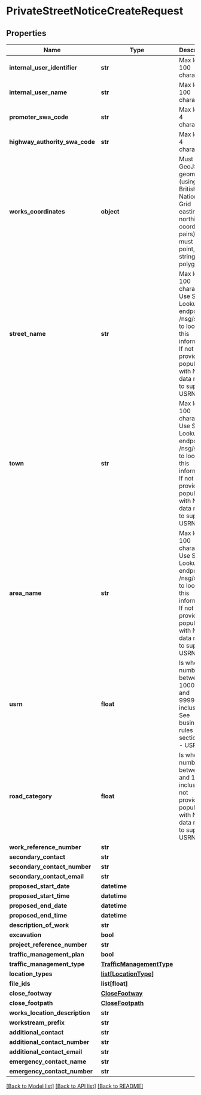 # PrivateStreetNoticeCreateRequest

## Properties
Name | Type | Description | Notes
------------ | ------------- | ------------- | -------------
**internal_user_identifier** | **str** | Max length 100 characters | [optional] 
**internal_user_name** | **str** | Max length 100 characters | [optional] 
**promoter_swa_code** | **str** | Max length 4 characters | 
**highway_authority_swa_code** | **str** | Max length 4 characters | 
**works_coordinates** | **object** | Must be a GeoJSON geometry (using British National Grid easting and northing coordinate pairs) and must be a point, line string or polygon | 
**street_name** | **str** | Max length 100 characters Use Street Lookup API endpoint /nsg/streets to lookup this information If not provided, populated with NSG data related to supplied USRN | [optional] 
**town** | **str** | Max length 100 characters Use Street Lookup API endpoint /nsg/streets to lookup this information If not provided, populated with NSG data related to supplied USRN | [optional] 
**area_name** | **str** | Max length 100 characters Use Street Lookup API endpoint /nsg/streets to lookup this information If not provided, populated with NSG data related to supplied USRN | [optional] 
**usrn** | **float** | Is whole number between 1000001 and 99999999 inclusive See business rules section 1.4 - USRN | 
**road_category** | **float** | Is whole number between 0 and 10 inclusive If not provided, populated with NSG data related to supplied USRN | [optional] 
**work_reference_number** | **str** |  | [optional] 
**secondary_contact** | **str** |  | 
**secondary_contact_number** | **str** |  | 
**secondary_contact_email** | **str** |  | [optional] 
**proposed_start_date** | **datetime** |  | 
**proposed_start_time** | **datetime** |  | [optional] 
**proposed_end_date** | **datetime** |  | 
**proposed_end_time** | **datetime** |  | [optional] 
**description_of_work** | **str** |  | 
**excavation** | **bool** |  | 
**project_reference_number** | **str** |  | [optional] 
**traffic_management_plan** | **bool** |  | 
**traffic_management_type** | [**TrafficManagementType**](TrafficManagementType.md) |  | 
**location_types** | [**list[LocationType]**](LocationType.md) |  | 
**file_ids** | **list[float]** |  | [optional] 
**close_footway** | [**CloseFootway**](CloseFootway.md) |  | 
**close_footpath** | [**CloseFootpath**](CloseFootpath.md) |  | 
**works_location_description** | **str** |  | 
**workstream_prefix** | **str** |  | [optional] 
**additional_contact** | **str** |  | [optional] 
**additional_contact_number** | **str** |  | [optional] 
**additional_contact_email** | **str** |  | [optional] 
**emergency_contact_name** | **str** |  | [optional] 
**emergency_contact_number** | **str** |  | [optional] 

[[Back to Model list]](../README.md#documentation-for-models) [[Back to API list]](../README.md#documentation-for-api-endpoints) [[Back to README]](../README.md)

